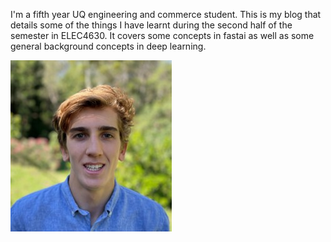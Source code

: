 I'm a fifth year UQ engineering and commerce student. This is my blog that details some of the things I have learnt during the second half of the semester in ELEC4630. It covers some concepts in fastai as well as some general background concepts in deep learning.

![](/images/headshot_2.jpg)

